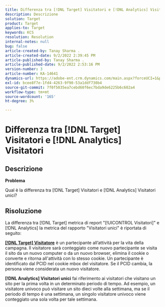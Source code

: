 ```yaml
---
title: Differenza tra [!DNL Target] Visitatori e [!DNL Analytics] Visitatori
description: Descrizione
solution: Target
product: Target
applies-to: Target
keywords: KCS
resolution: Resolution
internal-notes: null
bug: false
article-created-by: Tanay Sharma .
article-created-date: 9/2/2022 2:39:45 PM
article-published-by: Tanay Sharma .
article-published-date: 9/2/2022 2:53:16 PM
version-number: 3
article-number: KA-14641
dynamics-url: https://adobe-ent.crm.dynamics.com/main.aspx?forceUCI=1&pagetype=entityrecord&etn=knowledgearticle&id=d7fa2510-cd2a-ed11-9db1-002248086735
exl-id: bcee8f7e-1fd4-4263-9f90-53a1ddf730b4
source-git-commit: 7f0f5035ea7cebd60f6ec7bda9de6225b6c602a4
workflow-type: tm+mt
source-wordcount: '165'
ht-degree: 3%

---
```


# Differenza tra [!DNL Target] Visitatori e [!DNL Analytics] Visitatori

## Descrizione


<b>Problema</b>

Qual è la differenza tra [!DNL Target] Visitatori e [!DNL Analytics] Visitatori unici?


## Risoluzione


La differenza tra [!DNL Target] metrica di report &quot;[!UICONTROL Visitatori]&quot; e [!DNL Analytics] la metrica del rapporto &quot;Visitatori unici&quot; è riportata di seguito:

<u><b>[!DNL Target] Visitatore</b></u> è un partecipante all’attività per la vita della campagna. Il visitatore sarà conteggiato come nuovo partecipante se visita il sito da un nuovo computer o da un nuovo browser, elimina il cookie o converte e ritorna all&#39;attività con lo stesso cookie. Un partecipante è identificato dal PCID nel cookie mbox del visitatore. Se il PCID cambia, la persona viene considerata un nuovo visitatore.

<b>[!DNL Analytics] Visitatori unici</b> fai riferimento ai visitatori che visitano un sito per la prima volta in un determinato periodo di tempo. Ad esempio, un visitatore univoco può visitare un sito dieci volte alla settimana, ma se il periodo di tempo è una settimana, un singolo visitatore univoco viene conteggiato una sola volta per tale settimana.
